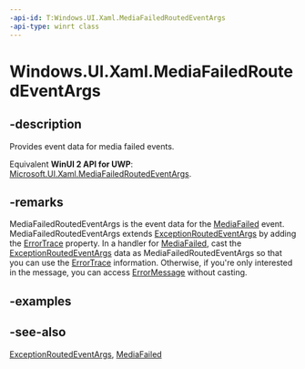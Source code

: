 ```yaml
---
-api-id: T:Windows.UI.Xaml.MediaFailedRoutedEventArgs
-api-type: winrt class
---
```


<!-- Class syntax.
public class MediaFailedRoutedEventArgs : Windows.UI.Xaml.ExceptionRoutedEventArgs, Windows.UI.Xaml.IMediaFailedRoutedEventArgs
-->

# Windows.UI.Xaml.MediaFailedRoutedEventArgs

## -description
Provides event data for media failed events.

Equivalent **WinUI 2 API for UWP**: [Microsoft.UI.Xaml.MediaFailedRoutedEventArgs](/windows/winui/api/microsoft.ui.xaml.mediafailedroutedeventargs).

## -remarks
MediaFailedRoutedEventArgs is the event data for the [MediaFailed](../windows.ui.xaml.controls/mediaelement_mediafailed.md) event. MediaFailedRoutedEventArgs extends [ExceptionRoutedEventArgs](exceptionroutedeventargs.md) by adding the [ErrorTrace](mediafailedroutedeventargs_errortrace.md) property. In a handler for [MediaFailed](../windows.ui.xaml.controls/mediaelement_mediafailed.md), cast the [ExceptionRoutedEventArgs](exceptionroutedeventargs.md) data as MediaFailedRoutedEventArgs so that you can use the [ErrorTrace](mediafailedroutedeventargs_errortrace.md) information. Otherwise, if you're only interested in the message, you can access [ErrorMessage](exceptionroutedeventargs_errormessage.md) without casting.

## -examples

## -see-also
[ExceptionRoutedEventArgs](exceptionroutedeventargs.md), [MediaFailed](../windows.ui.xaml.controls/mediaelement_mediafailed.md)
